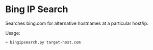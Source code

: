 # Bing IP Search

Searches bing.com for alternative hostnames at a particular host/ip.


Usage:

```
➜ bingipsearch.py target-host.com

```